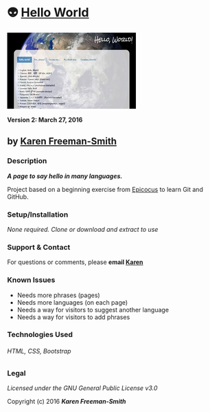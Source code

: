 # :alien: [Hello World](http://karenfreemansmith.gihub.io/hello-world)
![project screenshot](/img/screenshot.jpg)

__Version 2: March 27, 2016__

## by [Karen Freeman-Smith](http://karenfreemansmith.github.io)

### Description
__*A page to say hello in many languages.*__

Project based on a beginning exercise from [Epicocus](http://epicodus.com) to learn Git and GitHub.

### Setup/Installation
*None required. Clone or download and extract to use*

### Support & Contact
For questions or comments, please __email [Karen](karenfreemansmith@gmail.com)__

### Known Issues
* Needs more phrases (pages)
* Needs more languages (on each page)
* Needs a way for visitors to suggest another language
* Needs a way for visitors to add phrases

### Technologies Used
###### HTML, CSS, Bootstrap

### Legal
*Licensed under the GNU General Public License v3.0*

Copyright (c) 2016 **_Karen Freeman-Smith_**
